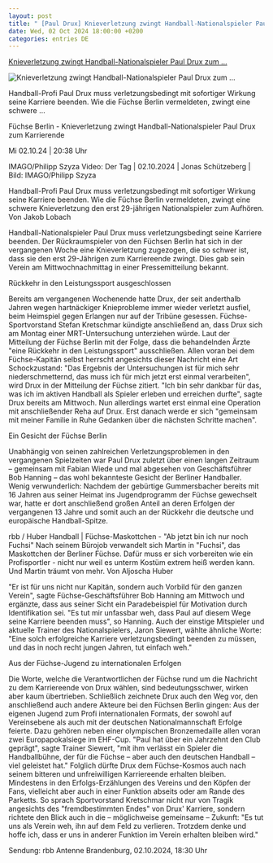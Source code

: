 ```yaml
---
layout: post
title: " [Paul Drux] Knieverletzung zwingt Handball-Nationalspieler Paul Drux zum ..."
date: Wed, 02 Oct 2024 18:00:00 +0200
categories: entries DE
---
```

[Knieverletzung zwingt Handball-Nationalspieler Paul Drux zum ...](https://www.rbb24.de/sport/beitrag/2024/10/handball-bundesliga-fuechse-berlin-paul-drux-verletzung-karriereende-bob-hanning.html)

![Knieverletzung zwingt Handball-Nationalspieler Paul Drux zum ...](https://www.rbb24.de/content/dam/rbb/rbb/rbb24/2024/2024_01/imago-images/Drux_Handball_EM.jpg.jpg/size=708x398.jpg)

Handball-Profi Paul Drux muss verletzungsbedingt mit sofortiger Wirkung seine Karriere beenden. Wie die Füchse Berlin vermeldeten, zwingt eine schwere ...

Füchse Berlin - Knieverletzung zwingt Handball-Nationalspieler Paul Drux zum Karrierende

Mi 02.10.24 | 20:38 Uhr

IMAGO/Philipp Szyza Video: Der Tag | 02.10.2024 | Jonas Schützeberg | Bild: IMAGO/Philipp Szyza

Handball-Profi Paul Drux muss verletzungsbedingt mit sofortiger Wirkung seine Karriere beenden. Wie die Füchse Berlin vermeldeten, zwingt eine schwere Knieverletzung den erst 29-jährigen Nationalspieler zum Aufhören. Von Jakob Lobach



Handball-Nationalspieler Paul Drux muss verletzungsbedingt seine Karriere beenden. Der Rückraumspieler von den Füchsen Berlin hat sich in der vergangenen Woche eine Knieverletzung zugezogen, die so schwer ist, dass sie den erst 29-Jährigen zum Karriereende zwingt. Dies gab sein Verein am Mittwochnachmittag in einer Pressemitteilung bekannt.

Rückkehr in den Leistungssport ausgeschlossen

Bereits am vergangenen Wochenende hatte Drux, der seit anderthalb Jahren wegen hartnäckiger Knieprobleme immer wieder verletzt ausfiel, beim Heimspiel gegen Erlangen nur auf der Tribüne gesessen. Füchse-Sportvorstand Stefan Kretschmar kündigte anschließend an, dass Drux sich am Montag einer MRT-Untersuchung unterziehen würde. Laut der Mitteilung der Füchse Berlin mit der Folge, dass die behandelnden Ärzte "eine Rückkehr in den Leistungssport" ausschließen. Allen voran bei dem Füchse-Kapitän selbst herrscht angesichts dieser Nachricht eine Art Schockzustand: "Das Ergebnis der Untersuchungen ist für mich sehr niederschmetternd, das muss ich für mich jetzt erst einmal verarbeiten", wird Drux in der Mitteilung der Füchse zitiert. "Ich bin sehr dankbar für das, was ich im aktiven Handball als Spieler erleben und erreichen durfte", sagte Drux bereits am Mittwoch. Nun allerdings wartet erst einmal eine Operation mit anschließender Reha auf Drux. Erst danach werde er sich "gemeinsam mit meiner Familie in Ruhe Gedanken über die nächsten Schritte machen".

Ein Gesicht der Füchse Berlin

Unabhängig von seinen zahlreichen Verletzungsproblemen in den vergangenen Spielzeiten war Paul Drux zuletzt über einen langen Zeitraum – gemeinsam mit Fabian Wiede und mal abgesehen von Geschäftsführer Bob Hanning – das wohl bekannteste Gesicht der Berliner Handballer. Wenig verwunderlich: Nachdem der gebürtige Gummersbacher bereits mit 16 Jahren aus seiner Heimat ins Jugendprogramm der Füchse gewechselt war, hatte er dort anschließend großen Anteil an deren Erfolgen der vergangenen 13 Jahre und somit auch an der Rückkehr die deutsche und europäische Handball-Spitze.

rbb / Huber Handball | Füchse-Maskottchen - "Ab jetzt bin ich nur noch Fuchsi" Nach seinem Bürojob verwandelt sich Martin in "Fuchsi", das Maskottchen der Berliner Füchse. Dafür muss er sich vorbereiten wie ein Profisportler - nicht nur weil es unterm Kostüm extrem heiß werden kann. Und Martin träumt von mehr. Von Aljoscha Huber

"Er ist für uns nicht nur Kapitän, sondern auch Vorbild für den ganzen Verein", sagte Füchse-Geschäftsführer Bob Hanning am Mittwoch und ergänzte, dass aus seiner Sicht ein Paradebeispiel für Motivation durch Identifikation sei. "Es tut mir unfassbar weh, dass Paul auf diesem Wege seine Karriere beenden muss", so Hanning. Auch der einstige Mitspieler und aktuelle Trainer des Nationalspielers, Jaron Siewert, wählte ähnliche Worte: "Eine solch erfolgreiche Karriere verletzungsbedingt beenden zu müssen, und das in noch recht jungen Jahren, tut einfach weh."

Aus der Füchse-Jugend zu internationalen Erfolgen

Die Worte, welche die Verantwortlichen der Füchse rund um die Nachricht zu dem Karriereende von Drux wählen, sind bedeutungsschwer, wirken aber kaum übertrieben. Schließlich zeichnete Drux auch den Weg vor, den anschließend auch andere Akteure bei den Füchsen Berlin gingen: Aus der eigenen Jugend zum Profi internationalen Formats, der sowohl auf Vereinsebene als auch mit der deutschen Nationalmannschaft Erfolge feierte. Dazu gehören neben einer olympischen Bronzemedaille allen voran zwei Europapokalsiege im EHF-Cup. "Paul hat über ein Jahrzehnt den Club geprägt", sagte Trainer Siewert, "mit ihm verlässt ein Spieler die Handballbühne, der für die Füchse – aber auch den deutschen Handball – viel geleistet hat." Folglich dürfte Drux dem Füchse-Kosmos auch nach seinem bitteren und unfreiwilligen Karriereende erhalten bleiben. Mindestens in den Erfolgs-Erzählungen des Vereins und den Köpfen der Fans, vielleicht aber auch in einer Funktion abseits oder am Rande des Parketts. So sprach Sportvorstand Kretschmar nicht nur von Tragik angesichts des "fremdbestimmten Endes" von Drux' Karriere, sondern richtete den Blick auch in die – möglichweise gemeinsame – Zukunft: "Es tut uns als Verein weh, ihn auf dem Feld zu verlieren. Trotzdem denke und hoffe ich, dass er uns in anderer Funktion im Verein erhalten bleiben wird."

Sendung: rbb Antenne Brandenburg, 02.10.2024, 18:30 Uhr

